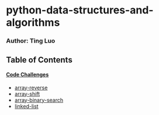 # python-data-structures-and-algorithms

### Author: Ting Luo

## Table of Contents

#### [Code Challenges](https://github.com/masonrybits/python-data-structures-and-algorithms)
   * [array-reverse](https://github.com/masonrybits/python-data-structures-and-algorithms/tree/master/challenges/array_reverse)
   * [array-shift](https://github.com/masonrybits/python-data-structures-and-algorithms/tree/master/challenges/array_shift)
   * [array-binary-search](https://github.com/masonrybits/python-data-structures-and-algorithms/tree/master/challenges/array_binary_search)
   * [linked-list](https://github.com/masonrybits/python-data-structures-and-algorithms/tree/master/data_structures/linked_list)

